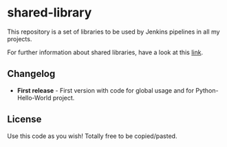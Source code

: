 # shared-library
This repository is a set of libraries to be used by Jenkins pipelines in all my projects.

For further information about shared libraries, have a look at this [link](https://jenkins.io/doc/book/pipeline/shared-libraries).

## Changelog
* **First release** - First version with code for global usage and for Python-Hello-World project.

## License
Use this code as you wish! Totally free to be copied/pasted.